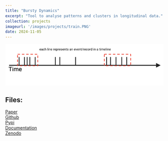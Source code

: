 ```yaml
---
title: "Bursty Dynamics"
excerpt: "Tool to analyse patterns and clusters in longitudinal data."
collection: projects
imageurl: '/images/projects/train.PNG'
date: 2024-11-05
---
```


<center><img src="/images/projects/train.PNG"></center>

## Files:

[Paper](https://doi.org/10.48550/arXiv.2411.03210) <br>
[Github](https://github.com/ai-multiply/bursty_dynamics) <br>
[Pypi](https://pypi.org/projects/bursty-dynamics/) <br>
[Documentation](https://ai-multiply.github.io/bursty_dynamics/) <br>
[Zenodo](https://zenodo.org/records/13798975) <br>

